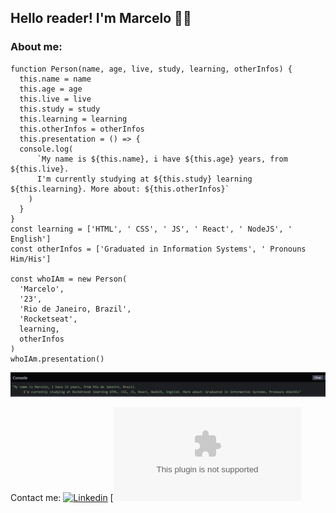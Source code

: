 ## Hello reader! I'm Marcelo  👋😄
### About me:
```
function Person(name, age, live, study, learning, otherInfos) {
  this.name = name
  this.age = age
  this.live = live
  this.study = study
  this.learning = learning
  this.otherInfos = otherInfos
  this.presentation = () => {
  console.log(
      `My name is ${this.name}, i have ${this.age} years, from ${this.live}. 
      I'm currently studying at ${this.study} learning ${this.learning}. More about: ${this.otherInfos}`
    )
  }
}
const learning = ['HTML', ' CSS', ' JS', ' React', ' NodeJS', ' English']
const otherInfos = ['Graduated in Information Systems', ' Pronouns Him/His']

const whoIAm = new Person(
  'Marcelo',
  '23',
  'Rio de Janeiro, Brazil',
  'Rocketseat',
  learning,
  otherInfos
)
whoIAm.presentation()
```
![](consoleLog.png)

Contact me:
[![Linkedin](https://img.shields.io/badge/-LinkedIn-060606?style=flat&labelColor=0D0D0D&logo=Linkedin&Color=white)](https://www.linkedin.com/in/marcelo-carvalho-queiroz98/)
[![Email](mailto:marcelocqueiroz98@gmail.com)
